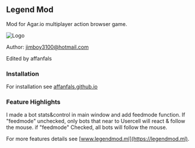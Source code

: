 ## Legend Mod 

Mod for Agar.io multiplayer action browser game.

![Logo](https://camo.githubusercontent.com/ef21ac672c9b42e4692641d931398cc74d26821f/68747470733a2f2f6a696d626f79333130302e6769746875622e696f2f62616e6e6572732f69636f6e6d6f64332e706e67)

Author: jimboy3100@hotmail.com

Edited by affanfals

### Installation
For installation see [affanfals.github.io](https://affanfals.github.io/)

### Feature Highlights
I made a bot stats&control in main window and add feedmode function. If "feedmode" unchecked, only bots that near to Usercell will react & follow the mouse. if "feedmode" Checked, all bots will follow the mouse. 


For more features details see [www.legendmod.ml](https://legendmod.ml).


